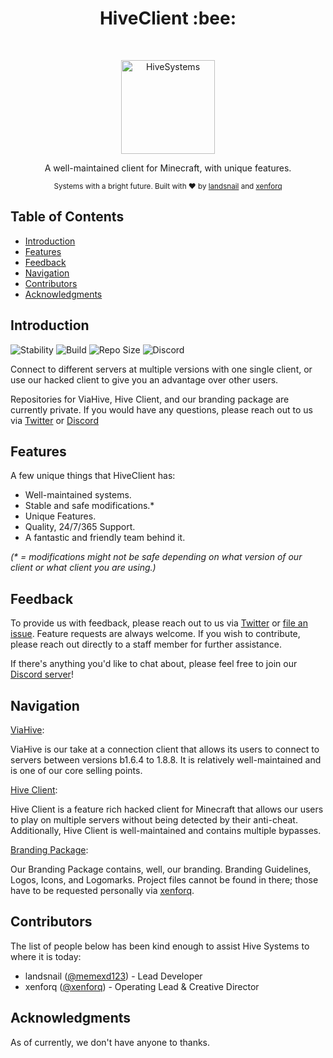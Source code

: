 <h1 align="center">HiveClient :bee:</h1> <br>
<p align="center">
  <a href="https://github.com/xenforq/HiveClient/">
    <img alt="HiveSystems" title="Hive Systems" src="https://share.xenforq.xyz/D8Zxy6.png" height="150">
  </a>
</p>

<p align="center">
  A well-maintained client for Minecraft, with unique features. 
</p>
<p align="center">
  <sub>Systems with a bright future. Built with ❤︎ by
  <a href="https://github.com/memexd123">landsnail</a> and
  <a href="https://github.com/xenforq">
    xenforq
  </a>
</p>

## Table of Contents

- [Introduction](#introduction)
- [Features](#features)
- [Feedback](#feedback)
- [Navigation](#navigation)
- [Contributors](#contributors)
- [Acknowledgments](#acknowledgments)

<!-- Keep this note here. Otherwise, formatting might end up breaking -->

## Introduction

![Stability](https://img.shields.io/badge/stability-experimental-red.svg?style=flat-square)
![Build](https://img.shields.io/badge/build-passing-orange.svg?style=flat-square)
![Repo Size](https://img.shields.io/badge/repo%20size-15%20MB%2B-blue.svg?style=flat-square)
![Discord](https://img.shields.io/discord/540991756947423263.svg?style=flat-square)

Connect to different servers at multiple versions with one single client, or use our hacked client to give you an advantage over other users.

Repositories for ViaHive, Hive Client, and our branding package are currently private. If you would have any questions, please reach out to us via [Twitter](https://twitter.com/HiveClient) or [Discord](https://discord.gg/)

## Features

A few unique things that HiveClient has:

* Well-maintained systems.
* Stable and safe modifications.*
* Unique Features.
* Quality, 24/7/365 Support.
* A fantastic and friendly team behind it.

_(* = modifications might not be safe depending on what version of our client or what client you are using.)_

## Feedback

To provide us with feedback, please reach out to us via [Twitter](https://twitter.com/HiveClient) or [file an issue](https://github.com/xenforq/HiveClient/issues/new). Feature requests are always welcome. 
If you wish to contribute, please reach out directly to a staff member for further assistance.

If there's anything you'd like to chat about, please feel free to join our [Discord server](https://discord.gg/)!

## Navigation

[ViaHive](https://github.com/xenforq/HiveClient/tree/master/ViaHive):

ViaHive is our take at a connection client that allows its users to connect to servers between versions b1.6.4 to 1.8.8. It is relatively well-maintained and is one of our core selling points.

[Hive Client](https://github.com/xenforq/HiveClient/tree/master/Hive%20Client):

Hive Client is a feature rich hacked client for Minecraft that allows our users to play on multiple servers without being detected by their anti-cheat. Additionally, Hive Client is well-maintained and contains multiple bypasses.

[Branding Package](https://github.com/xenforq/HiveClient/tree/master/Branding%20Package):

Our Branding Package contains, well, our branding. Branding Guidelines, Logos, Icons, and Logomarks. Project files cannot be found in there; those have to be requested personally via [xenforq](https://twitter.com/XenForq).

## Contributors

The list of people below has been kind enough to assist Hive Systems to where it is today:

- landsnail ([@memexd123](https://github.com/memexd123)) - Lead Developer
- xenforq ([@xenforq](https://github.com/xenforq)) - Operating Lead & Creative Director

## Acknowledgments

As of currently, we don't have anyone to thanks. 
